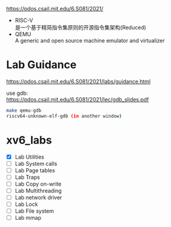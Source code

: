 https://pdos.csail.mit.edu/6.S081/2021/

* RISC-V   
  是一个基于精简指令集原则的开源指令集架构(Reduced)
* QEMU  
  A generic and open source machine emulator and virtualizer

# Lab Guidance
https://pdos.csail.mit.edu/6.S081/2021/labs/guidance.html

use gdb:  
https://pdos.csail.mit.edu/6.S081/2021/lec/gdb_slides.pdf

```bash
make qemu-gdb  
riscv64-unknown-elf-gdb (in another window)
```

# xv6_labs

- [x] Lab Utilities
- [ ] Lab System calls
- [ ] Lab Page tables
- [ ] Lab Traps
- [ ] Lab Copy on-write
- [ ] Lab Multithreading
- [ ] Lab network driver
- [ ] Lab Lock
- [ ] Lab File system
- [ ] Lab mmap
